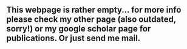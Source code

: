 ## This webpage is rather empty... for more info please check my other page (also outdated, sorry!) or my google scholar page for publications. Or just send me mail.